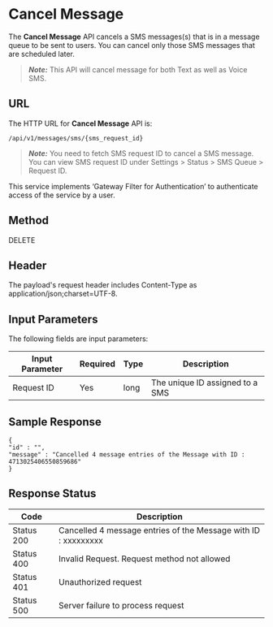 
# Cancel Message

The **Cancel Message** API cancels a SMS messages(s) that is in a message queue to be sent to users. You can cancel only those SMS messages that are scheduled later.

> **_Note:_** This API will cancel message for both Text as well as Voice SMS.

## URL

The HTTP URL for **Cancel Message** API is:

```
/api/v1/messages/sms/{sms_request_id}
```

> **_Note:_** You need to fetch SMS request ID to cancel a SMS message. You can view SMS request ID under Settings > Status > SMS Queue > Request ID.

This service implements ‘Gateway Filter for Authentication’ to authenticate access of the service by a user.

## Method

DELETE

## Header

The payload's request header includes Content-Type as application/json;charset=UTF-8.

## Input Parameters

The following fields are input parameters:

| Input Parameter | Required | Type | Description                     |
| --------------- | -------- | ---- | ------------------------------- |
| Request ID      | Yes      | long | The unique ID assigned to a SMS |

## Sample Response

```
{
"id" : "",
"message" : "Cancelled 4 message entries of the Message with ID : 4713025406550859686"
}
```

## Response Status

| Code       | Description                                                    |
| ---------- | -------------------------------------------------------------- |
| Status 200 | Cancelled 4 message entries of the Message with ID : xxxxxxxxx |
| Status 400 | Invalid Request. Request method not allowed                    |
| Status 401 | Unauthorized request                                           |
| Status 500 | Server failure to process request                              |
